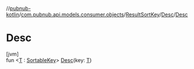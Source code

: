 //[pubnub-kotlin](../../../../index.md)/[com.pubnub.api.models.consumer.objects](../../index.md)/[ResultSortKey](../index.md)/[Desc](index.md)/[Desc](-desc.md)

# Desc

[jvm]\
fun &lt;[T](index.md) : [SortableKey](../../-sortable-key/index.md)&gt; [Desc](-desc.md)(key: [T](index.md))
